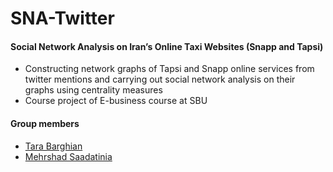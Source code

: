 # SNA-Twitter
#### Social Network Analysis on Iran’s Online Taxi Websites (Snapp and Tapsi) 

- Constructing network graphs of Tapsi and Snapp online services from twitter mentions and carrying out social network analysis on 
their graphs using centrality measures 
- Course project of E-business course at SBU

#### Group members
- [Tara Barghian](https://github.com/taraBarghian)
- [Mehrshad Saadatinia](https://github.com/mehrshad-sdtn)
